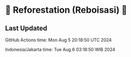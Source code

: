 
# 🌳 Reforestation (Reboisasi) 🌲

## Last Updated

GitHub Actions time: Mon Aug  5 20:18:50 UTC 2024

Indonesia/Jakarta time: Tue Aug  6 03:18:50 WIB 2024
